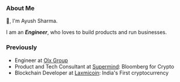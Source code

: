 ### About Me
👋, I'm Ayush Sharma.

I am an _**Engineer**_, who loves to build products and run businesses.

### Previously
* Engineer at [Olx Group](https://www.olxgroup.com/)
* Product and Tech Consultant at [Supermind](https://ektagrover.substack.com/p/supermind-the-bitter-taste-of-web3s): Bloomberg for Crypto
* Blockchain Developer at [Laxmicoin](https://laxmicoin.com/): India's First cryptocurrency